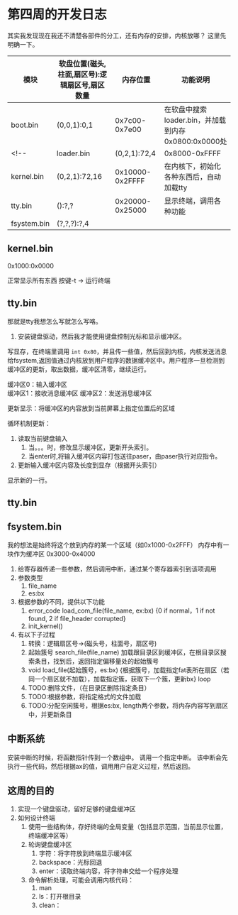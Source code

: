 # 第四周的开发日志


其实我发现现在我还不清楚各部件的分工，还有内存的安排，内核放哪？
这里先明确一下。

|模块|软盘位置(磁头,柱面,扇区号):逻辑扇区号,扇区数量|内存位置|功能说明|
|-|-|-|-|
|boot.bin|(0,0,1):0,1|0x7c00-0x7e00|在软盘中搜索loader.bin，并加载到内存0x0800:0x0000处|
<!-- |loader.bin|(0,2,1):72,4|0x8000-0xFFFF|在软盘中搜索kernel.bin，并加载到内存0x1000:0x0000处| -->
|kernel.bin|(0,2,1):72,16|0x10000-0x2FFFF|在内核下，初始化各种东西后，自动加载tty|
|tty.bin|():?,?|0x20000-0x25000|显示终端，调用各种功能|
|fsystem.bin|(?,?,?):?,4|||在内存中，作为访问文件的接口|


## kernel.bin

0x1000:0x0000

正常显示所有东西
按键-t -> 运行终端

## tty.bin
 
那就是tty我想怎么写就怎么写咯。

1. 安装键盘驱动，然后我才能使用键盘控制光标和显示缓冲区。

写显存，在终端里调用 `int 0x80`，并且传一些值，然后回到内核，内核发送消息给fsystem,返回值通过内核放到用户程序的数据缓冲区中。用户程序一旦检测到缓冲区的更新，取出数据，缓冲区清零，继续运行。


缓冲区0：输入缓冲区   
缓冲区1：接收消息缓冲区
缓冲区2：发送消息缓冲区

更新显示：将缓冲区的内容放到当前屏幕上指定位置后的区域

循环机制更新：
1. 读取当前键盘输入
    1. 当。。。时，修改显示缓冲区，更新开头索引。
    1. 当enter时,将输入缓冲区内容打包送往paser，由paser执行对应指令。
1. 更新输入缓冲区内容及长度到显存（根据开头索引）

显示新的一行。

## tty.bin 





## fsystem.bin

我的想法是始终将这个放到内存的某一个区域（如0x1000-0x2FFF）
内存中有一块作为缓冲区 0x3000-0x4000

1. 给寄存器传递一些参数，然后调用中断，通过某个寄存器索引到该项调用
1. 参数类型
    1. file_name
    1. es:bx
1. 根据参数的不同，提供以下功能
    1. error_code load_com_file(file_name, ex:bx) {0 if normal，1 if not found, 2 if file_header corrupted}
    1. init_kernel()
1. 有以下子过程
    1. 转换：逻辑扇区号->(磁头号，柱面号，扇区号)
    1. 起始簇号 search_file(file_name)  加载跟目录区到缓冲区，在根目录区搜索条目，找到后，返回指定偏移量处的起始簇号
    1. void load_file(起始簇号，es:bx)  {根据簇号，加载指定fat表所在扇区（若同一个扇区就不加载），加载指定簇，获取下一个簇，更新bx} loop
    1. TODO:删除文件，（在目录区删除指定条目）
    1. TODO:根据参数，将指定格式的文件加载
    1. TODO:分配空闲簇号，根据es:bx, length两个参数，将内存内容写到扇区中，并更新条目

## 中断系统

安装中断的时候，将函数指针传到一个数组中。
调用一个指定中断。
该中断会先执行一些代码，然后根据ax的值，调用用户自定义过程，然后返回。


## 这周的目的

1. 实现一个键盘驱动，留好足够的键盘缓冲区
1. 如何设计终端
    1. 使用一些结构体，存好终端的全局变量（包括显示范围，当前显示位置，终端缓冲区等）
    1. 轮询键盘缓冲区
        1. 字符：将字符放到终端显示缓冲区
        1. backspace：光标回退
        1. enter：读取终端内容，将字符串交给一个程序处理
    1. 命令解析处理，可能会调用内核代码：
        1. man
        1. ls：打开根目录
        1. clean：